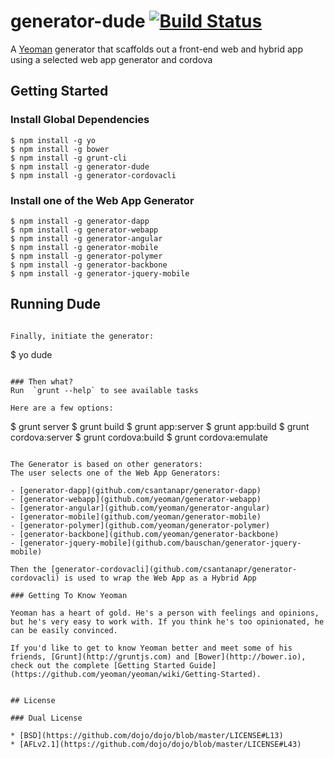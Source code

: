 # generator-dude [![Build Status](https://secure.travis-ci.org/csantanapr/generator-dude.png?branch=master)](https://travis-ci.org/csantanapr/generator-dude)


A [Yeoman](http://yeoman.io) generator that scaffolds out a front-end web and hybrid app using a selected web app generator and cordova


## Getting Started

### Install Global Dependencies

```
$ npm install -g yo
$ npm install -g bower
$ npm install -g grunt-cli
$ npm install -g generator-dude
$ npm install -g generator-cordovacli
```

### Install one of the Web App Generator
```
$ npm install -g generator-dapp
$ npm install -g generator-webapp
$ npm install -g generator-angular
$ npm install -g generator-mobile
$ npm install -g generator-polymer
$ npm install -g generator-backbone
$ npm install -g generator-jquery-mobile
```

## Running Dude

```

Finally, initiate the generator:

```
$ yo dude
```

### Then what?
Run  `grunt --help` to see available tasks

Here are a few options:

```
$ grunt server
$ grunt build
$ grunt app:server
$ grunt app:build
$ grunt cordova:server
$ grunt cordova:build
$ grunt cordova:emulate
```

The Generator is based on other generators:
The user selects one of the Web App Generators:

- [generator-dapp](github.com/csantanapr/generator-dapp)
- [generator-webapp](github.com/yeoman/generator-webapp)
- [generator-angular](github.com/yeoman/generator-angular)
- [generator-mobile](github.com/yeoman/generator-mobile)
- [generator-polymer](github.com/yeoman/generator-polymer)
- [generator-backbone](github.com/yeoman/generator-backbone)
- [generator-jquery-mobile](github.com/bauschan/generator-jquery-mobile)

Then the [generator-cordovacli](github.com/csantanapr/generator-cordovacli) is used to wrap the Web App as a Hybrid App

### Getting To Know Yeoman

Yeoman has a heart of gold. He's a person with feelings and opinions, but he's very easy to work with. If you think he's too opinionated, he can be easily convinced.

If you'd like to get to know Yeoman better and meet some of his friends, [Grunt](http://gruntjs.com) and [Bower](http://bower.io), check out the complete [Getting Started Guide](https://github.com/yeoman/yeoman/wiki/Getting-Started).


## License

### Dual License

* [BSD](https://github.com/dojo/dojo/blob/master/LICENSE#L13)
* [AFLv2.1](https://github.com/dojo/dojo/blob/master/LICENSE#L43)
